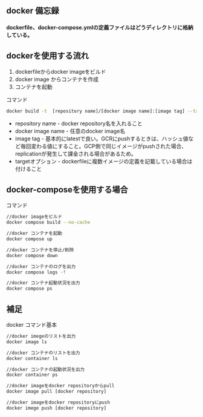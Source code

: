 ## docker 備忘録

#### dockerfile、docker-compose.ymlの定義ファイルはどうディレクトリに格納している。

## dockerを使用する流れ

1. dockerfileからdocker imageをビルド
2. docker image からコンテナを作成
3. コンテナを起動

コマンド

~~~bash
docker build -t  [repository name]/[docker image name]:[image tag] --target [target build] .
~~~


- repository name - docker repository名を入れること
- docker image name - 任意のdocker image名
- image tag - 基本的にlatestで良い。GCRにpushするときは、ハッシュ値など毎回変わる値にすること。GCP側で同じイメージがpushされた場合、replicationが発生して課金される場合があるため。
- targetオプション - dockerfileに複数イメージの定義を記載している場合は付けること

## docker-composeを使用する場合

コマンド

~~~bash
//docker imageをビルド
docker compose build --no-cache

//docker コンテナを起動
docker compose up

//docker コンテナを停止/削除
docker compose down

//docker コンテナのログを出力
docker compose logs -f

//docker コンテナ起動状況を出力
docker compose ps
~~~

## 補足

docker コマンド基本

~~~bash
//docker imegeのリストを出力
docker image ls

//docker コンテナのリストを出力
docker container ls

//docker コンテナの起動状況を出力
docker container ps

//docker imageをdocker repositoryからpull
docker image pull [docker repository]

//docker imageをdocker repositoryにpush
docker imege push [docker repository]
~~~
